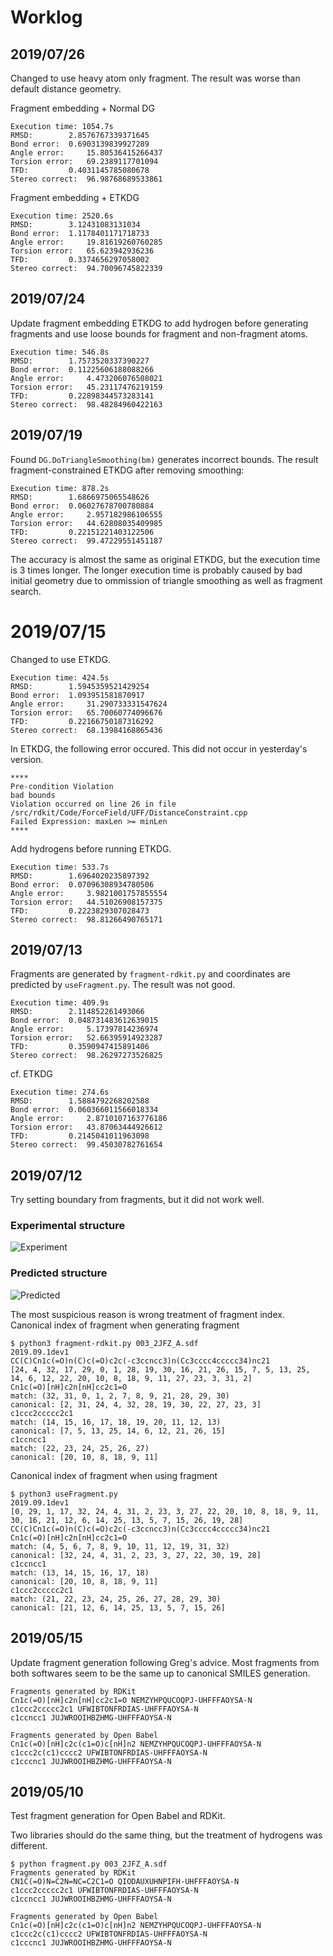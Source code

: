 # Worklog
## 2019/07/26
Changed to use heavy atom only fragment. The result was worse than default distance geometry.

Fragment embedding + Normal DG
```
Execution time: 1054.7s
RMSD:		 2.8576767339371645
Bond error:	 0.6903139839927289
Angle error:	 15.80536415266437
Torsion error:	 69.2389117701094
TFD:		 0.4031145785080678
Stereo correct:	 96.98768689533861
```

Fragment embedding + ETKDG
```
Execution time: 2520.6s
RMSD:		 3.12431083131034
Bond error:	 1.1178401171718733
Angle error:	 19.81619260760285
Torsion error:	 65.623942936236
TFD:		 0.3374656297058002
Stereo correct:	 94.70096745822339
```

## 2019/07/24
Update fragment embedding ETKDG to add hydrogen before generating fragments and use loose bounds for fragment and non-fragment atoms.
```
Execution time: 546.8s
RMSD:		 1.7573520337390227
Bond error:	 0.11225606188088266
Angle error:	 4.473206076508021
Torsion error:	 45.23117476219159
TFD:		 0.22898344573283141
Stereo correct:	 98.48284960422163
```
## 2019/07/19
Found `DG.DoTriangleSmoothing(bm)` generates incorrect bounds.
The result fragment-constrained ETKDG after removing smoothing:
```
Execution time: 878.2s
RMSD:		 1.6866975065548626
Bond error:	 0.06027678700780884
Angle error:	 2.957182986106555
Torsion error:	 44.62808035409985
TFD:		 0.22151221403122506
Stereo correct:	 99.47229551451187
```
The accuracy is almost the same as original ETKDG, but the execution time is 3 times longer.
The longer execution time is probably caused by bad initial geometry due to ommission of triangle smoothing as well as fragment search.

# 2019/07/15
Changed to use ETKDG.
```
Execution time: 424.5s
RMSD:		 1.5945359521429254
Bond error:	 1.093951581870917
Angle error:	 31.290733331547624
Torsion error:	 65.70060774096676
TFD:		 0.22166750187316292
Stereo correct:	 68.13984168865436
```

In ETKDG, the following error occured. This did not occur in yesterday's version.
```
****
Pre-condition Violation
bad bounds
Violation occurred on line 26 in file /src/rdkit/Code/ForceField/UFF/DistanceConstraint.cpp
Failed Expression: maxLen >= minLen
****
```
Add hydrogens before running ETKDG.
```
Execution time: 533.7s
RMSD:		 1.6964020235897392
Bond error:	 0.07096308934780506
Angle error:	 3.9821001757855554
Torsion error:	 44.51026908157375
TFD:		 0.2223829307028473
Stereo correct:	 98.81266490765171
```
## 2019/07/13
Fragments are generated by `fragment-rdkit.py` and coordinates are predicted by `useFragment.py`.
The result was not good.

```
Execution time: 409.9s
RMSD:		 2.114852261493066
Bond error:	 0.048731483612639015
Angle error:	 5.17397814236974
Torsion error:	 52.66395914923287
TFD:		 0.3590947415891406
Stereo correct:	 98.26297273526825
```

cf. ETKDG
```
Execution time: 274.6s
RMSD:		 1.5884792268202588
Bond error:	 0.060366011566018334
Angle error:	 2.8710107163776186
Torsion error:	 43.87063444926612
TFD:		 0.2145041011963098
Stereo correct:	 99.45030782761654
```
## 2019/07/12
Try setting boundary from fragments, but it did not work well.

### Experimental structure
![Experiment](https://user-images.githubusercontent.com/29328746/61119850-a766ce80-a4d6-11e9-8e2e-1391b6d0c7d6.png)
### Predicted structure
![Predicted](https://user-images.githubusercontent.com/29328746/61119903-c49b9d00-a4d6-11e9-9ca8-2ef9b0ba257d.png)

The most suspicious reason is wrong treatment of fragment index.
Canonical index of fragment when generating fragment

```
$ python3 fragment-rdkit.py 003_2JFZ_A.sdf 
2019.09.1dev1
CC(C)Cn1c(=O)n(C)c(=O)c2c(-c3ccncc3)n(Cc3cccc4ccccc34)nc21
[24, 4, 32, 17, 29, 0, 1, 28, 19, 30, 16, 21, 26, 15, 7, 5, 13, 25, 14, 6, 12, 22, 20, 10, 8, 18, 9, 11, 27, 23, 3, 31, 2]
Cn1c(=O)[nH]c2n[nH]cc2c1=O
match: (32, 31, 0, 1, 2, 7, 8, 9, 21, 28, 29, 30)
canonical: [2, 31, 24, 4, 32, 28, 19, 30, 22, 27, 23, 3]
c1ccc2ccccc2c1
match: (14, 15, 16, 17, 18, 19, 20, 11, 12, 13)
canonical: [7, 5, 13, 25, 14, 6, 12, 21, 26, 15]
c1ccncc1
match: (22, 23, 24, 25, 26, 27)
canonical: [20, 10, 8, 18, 9, 11]
```

Canonical index of fragment when using fragment
```
$ python3 useFragment.py 
2019.09.1dev1
[0, 29, 1, 17, 32, 24, 4, 31, 2, 23, 3, 27, 22, 20, 10, 8, 18, 9, 11, 30, 16, 21, 12, 6, 14, 25, 13, 5, 7, 15, 26, 19, 28]
CC(C)Cn1c(=O)n(C)c(=O)c2c(-c3ccncc3)n(Cc3cccc4ccccc34)nc21
Cn1c(=O)[nH]c2n[nH]cc2c1=O
match: (4, 5, 6, 7, 8, 9, 10, 11, 12, 19, 31, 32)
canonical: [32, 24, 4, 31, 2, 23, 3, 27, 22, 30, 19, 28]
c1ccncc1
match: (13, 14, 15, 16, 17, 18)
canonical: [20, 10, 8, 18, 9, 11]
c1ccc2ccccc2c1
match: (21, 22, 23, 24, 25, 26, 27, 28, 29, 30)
canonical: [21, 12, 6, 14, 25, 13, 5, 7, 15, 26]
```

## 2019/05/15
Update fragment generation following Greg's advice.
Most fragments from both softwares seem to be the same up to canonical SMILES generation.

```
Fragments generated by RDKit
Cn1c(=O)[nH]c2n[nH]cc2c1=O NEMZYHPQUCOQPJ-UHFFFAOYSA-N
c1ccc2ccccc2c1 UFWIBTONFRDIAS-UHFFFAOYSA-N
c1ccncc1 JUJWROOIHBZHMG-UHFFFAOYSA-N

Fragments generated by Open Babel
Cn1c(=O)[nH]c2c(c1=O)c[nH]n2 NEMZYHPQUCOQPJ-UHFFFAOYSA-N
c1ccc2c(c1)cccc2 UFWIBTONFRDIAS-UHFFFAOYSA-N
c1cccnc1 JUJWROOIHBZHMG-UHFFFAOYSA-N
```
## 2019/05/10
Test fragment generation for Open Babel and RDKit.

Two libraries should do the same thing, but the treatment of hydrogens was different.

```
$ python fragment.py 003_2JFZ_A.sdf 
Fragments generated by RDKit
CN1C(=O)N=C2N=NC=C2C1=O QIODAUXUHNPIFH-UHFFFAOYSA-N
c1ccc2ccccc2c1 UFWIBTONFRDIAS-UHFFFAOYSA-N
c1ccncc1 JUJWROOIHBZHMG-UHFFFAOYSA-N

Fragments generated by Open Babel
Cn1c(=O)[nH]c2c(c1=O)c[nH]n2 NEMZYHPQUCOQPJ-UHFFFAOYSA-N
c1ccc2c(c1)cccc2 UFWIBTONFRDIAS-UHFFFAOYSA-N
c1cccnc1 JUJWROOIHBZHMG-UHFFFAOYSA-N
```
